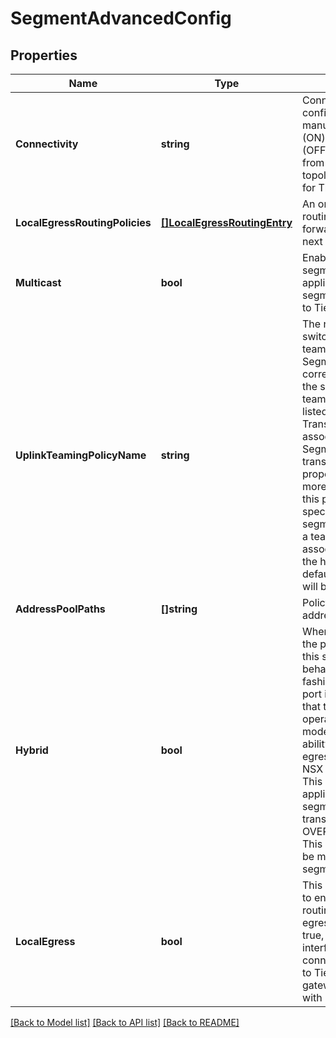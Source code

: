 # SegmentAdvancedConfig

## Properties
Name | Type | Description | Notes
------------ | ------------- | ------------- | -------------
**Connectivity** | **string** | Connectivity configuration to manually connect (ON) or disconnect (OFF) a logical entity from network topology. Only valid for Tier1 Segment.  | [optional] [default to CONNECTIVITY.ON]
**LocalEgressRoutingPolicies** | [**[]LocalEgressRoutingEntry**](LocalEgressRoutingEntry.md) | An ordered list of routing policies to forward traffic to the next hop.  | [optional] [default to null]
**Multicast** | **bool** | Enable multicast for a segment. Only applicable for segments connected to Tier0 gateway.  | [optional] [default to null]
**UplinkTeamingPolicyName** | **string** | The name of the switching uplink teaming policy for the Segment. This name corresponds to one of the switching uplink teaming policy names listed in TransportZone associated with the Segment. See transport_zone_path property above for more details. When this property is not specified, the segment will not have a teaming policy associated with it and the host switch&#x27;s default teaming policy will be used by MP. | [optional] [default to null]
**AddressPoolPaths** | **[]string** | Policy path to IP address pools.  | [optional] [default to null]
**Hybrid** | **bool** | When set to true, all the ports created on this segment will behave in a hybrid fashion. The hybrid port indicates to NSX that the VM intends to operate in underlay mode, but retains the ability to forward egress traffic to the NSX overlay network. This property is only applicable for segment created with transport zone type OVERLAY_STANDARD. This property cannot be modified after segment is created.  | [optional] [default to false]
**LocalEgress** | **bool** | This property is used to enable proximity routing with local egress. When set to true, logical router interface (downlink) connecting Segment to Tier0/Tier1 gateway is configured with prefix-length 32.  | [optional] [default to false]

[[Back to Model list]](../README.md#documentation-for-models) [[Back to API list]](../README.md#documentation-for-api-endpoints) [[Back to README]](../README.md)

